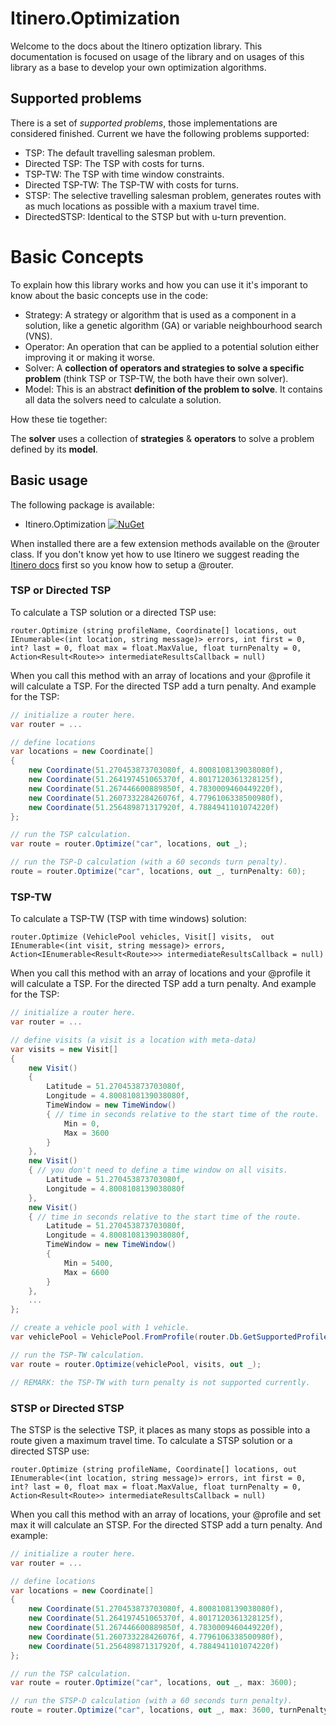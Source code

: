 # Itinero.Optimization

Welcome to the docs about the Itinero optization library. This documentation is focused on usage of the library and on usages of this library as a base to develop your own optimization algorithms.

## Supported problems

There is a set of _supported problems_, those implementations are considered finished. Current we have the following problems supported:

- TSP: The default travelling salesman problem.
- Directed TSP: The TSP with costs for turns.
- TSP-TW: The TSP with time window constraints.
- Directed TSP-TW: The TSP-TW with costs for turns.
- STSP: The selective travelling salesman problem, generates routes with as much locations as possible with a maxium travel time.
- DirectedSTSP: Identical to the STSP but with u-turn prevention.

# Basic Concepts

To explain how this library works and how you can use it it's imporant to know about the basic concepts use in the code:

- Strategy: A strategy or algorithm that is used as a component in a solution, like a genetic algorithm (GA) or variable neighbourhood search (VNS).
- Operator: An operation that can be applied to a potential solution either improving it or making it worse.
- Solver: A **collection of operators and strategies to solve a specific problem** (think TSP or TSP-TW, the both have their own solver).
- Model: This is an abstract **definition of the problem to solve**. It contains all data the solvers need to calculate a solution.

How these tie together:

The **solver** uses a collection of **strategies** & **operators** to solve a problem defined by its **model**.

## Basic usage

The following package is available:
- Itinero.Optimization [![NuGet](https://img.shields.io/nuget/v/Itinero.Optimization.svg?style=flat)](https://www.nuget.org/packages/Itinero.Optimization/)

When installed there are a few extension methods available on the @router class. If you don't know yet how to use Itinero we suggest reading the [Itinero docs](../itinero/index.md) first so you know how to setup a @router.

### TSP or Directed TSP

To calculate a TSP solution or a directed TSP use:
   
`router.Optimize (string profileName, Coordinate[] locations, out IEnumerable<(int location, string message)> errors, int first = 0, int? last = 0, float max = float.MaxValue, float turnPenalty = 0, Action<Result<Route>> intermediateResultsCallback = null)`

When you call this method with an array of locations and your @profile it will calculate a TSP. For the directed TSP add a turn penalty. And example for the TSP:

```csharp
// initialize a router here.
var router = ...

// define locations
var locations = new Coordinate[]
{
    new Coordinate(51.270453873703080f, 4.8008108139038080f),
    new Coordinate(51.264197451065370f, 4.8017120361328125f),
    new Coordinate(51.267446600889850f, 4.7830009460449220f),
    new Coordinate(51.260733228426076f, 4.7796106338500980f),
    new Coordinate(51.256489871317920f, 4.7884941101074220f)
};

// run the TSP calculation.
var route = router.Optimize("car", locations, out _);

// run the TSP-D calculation (with a 60 seconds turn penalty).
route = router.Optimize("car", locations, out _, turnPenalty: 60);
```

### TSP-TW

To calculate a TSP-TW (TSP with time windows) solution:
   
`router.Optimize (VehiclePool vehicles, Visit[] visits, 
            out IEnumerable<(int visit, string message)> errors, Action<IEnumerable<Result<Route>>> intermediateResultsCallback = null)`

When you call this method with an array of locations and your @profile it will calculate a TSP. For the directed TSP add a turn penalty. And example for the TSP:

```csharp
// initialize a router here.
var router = ...

// define visits (a visit is a location with meta-data)
var visits = new Visit[]
{
    new Visit()
    {
        Latitude = 51.270453873703080f,
        Longitude = 4.8008108139038080f,
        TimeWindow = new TimeWindow()
        { // time in seconds relative to the start time of the route.
            Min = 0, 
            Max = 3600
        }
    },
    new Visit()
    { // you don't need to define a time window on all visits.
        Latitude = 51.270453873703080f,
        Longitude = 4.8008108139038080f
    },
    new Visit()
    { // time in seconds relative to the start time of the route.
        Latitude = 51.270453873703080f,
        Longitude = 4.8008108139038080f,
        TimeWindow = new TimeWindow()
        {
            Min = 5400,
            Max = 6600
        }
    },
    ...
};

// create a vehicle pool with 1 vehicle.
var vehiclePool = VehiclePool.FromProfile(router.Db.GetSupportedProfile("car"));

// run the TSP-TW calculation.
var route = router.Optimize(vehiclePool, visits, out _);

// REMARK: the TSP-TW with turn penalty is not supported currently.
```

### STSP or Directed STSP

The STSP is the selective TSP, it places as many stops as possible into a route given a maximum travel time. To calculate a STSP solution or a directed STSP use:
   
`router.Optimize (string profileName, Coordinate[] locations, out IEnumerable<(int location, string message)> errors, int first = 0, int? last = 0, float max = float.MaxValue, float turnPenalty = 0, Action<Result<Route>> intermediateResultsCallback = null)`

When you call this method with an array of locations, your @profile and set max it will calculate an STSP. For the directed STSP add a turn penalty. And example:

```csharp
// initialize a router here.
var router = ...

// define locations
var locations = new Coordinate[]
{
    new Coordinate(51.270453873703080f, 4.8008108139038080f),
    new Coordinate(51.264197451065370f, 4.8017120361328125f),
    new Coordinate(51.267446600889850f, 4.7830009460449220f),
    new Coordinate(51.260733228426076f, 4.7796106338500980f),
    new Coordinate(51.256489871317920f, 4.7884941101074220f)
};

// run the TSP calculation.
var route = router.Optimize("car", locations, out _, max: 3600);

// run the STSP-D calculation (with a 60 seconds turn penalty).
route = router.Optimize("car", locations, out _, max: 3600, turnPenalty: 60);
```